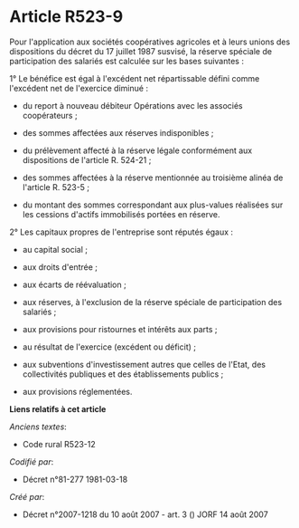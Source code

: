 # Article R523-9

Pour l'application aux sociétés coopératives agricoles et à leurs unions des dispositions du décret du 17 juillet 1987
susvisé, la réserve spéciale de participation des salariés est calculée sur les bases suivantes :

1° Le bénéfice est égal à l'excédent net répartissable défini comme l'excédent net de l'exercice diminué :

- du report à nouveau débiteur Opérations avec les associés coopérateurs ;

- des sommes affectées aux réserves indisponibles ;

- du prélèvement affecté à la réserve légale conformément aux dispositions de l'article R. 524-21 ;

- des sommes affectées à la réserve mentionnée au troisième alinéa de l'article R. 523-5 ;

- du montant des sommes correspondant aux plus-values réalisées sur les cessions d'actifs immobilisés portées en réserve.

2° Les capitaux propres de l'entreprise sont réputés égaux :

- au capital social ;

- aux droits d'entrée ;

- aux écarts de réévaluation ;

- aux réserves, à l'exclusion de la réserve spéciale de participation des salariés ;

- aux provisions pour ristournes et intérêts aux parts ;

- au résultat de l'exercice (excédent ou déficit) ;

- aux subventions d'investissement autres que celles de l'Etat, des collectivités publiques et des établissements publics ;

- aux provisions réglementées.

**Liens relatifs à cet article**

_Anciens textes_:

  - Code rural R523-12

_Codifié par_:

  - Décret n°81-277 1981-03-18

_Créé par_:

  - Décret n°2007-1218 du 10 août 2007 - art. 3 () JORF 14 août 2007
